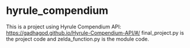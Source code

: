 # hyrule_compendium
This is a project using Hyrule Compendium API: https://gadhagod.github.io/Hyrule-Compendium-API/#/
final_project.py is the project code and zelda_function.py is the module code.
